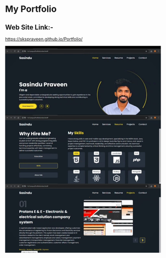 # My Portfolio

## Web Site Link:-
 https://skspraveen.github.io/Portfolio/

![Alt Text](https://github.com/SKSpraveen/Portfolio/blob/main/portfolio.jpeg?raw=true)    


